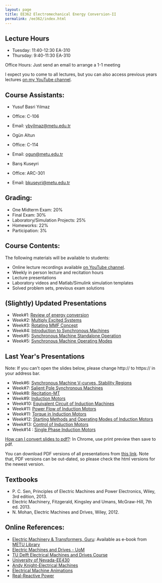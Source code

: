 ```yaml
---
layout: page
title: EE362 Electromechanical Energy Conversion-II
permalink: /ee362/index.html
---
```


## Lecture Hours

- Tuesday: 11:40-12:30 EA-310
- Thursday: 9:40-11:30 EA-310

Office Hours: Just send an email to arrange a 1-1 meeting

I expect you to come to all lectures, but you can also access previous years lectures [on my YouTube channel](https://www.youtube.com/playlist?list=PLCo39oJ_0NZ6p_x84g0-aziUpNtYWQhpd).

## Course Assistants:

- Yusuf Basri Yılmaz
- Office: C-106
- Email: ybyilmaz@metu.edu.tr

- Ogün Altun
- Office: C-114
- Email: ogun@metu.edu.tr

- Barış Kuseyri
- Office: ARC-301
- Email: bkuseyri@metu.edu.tr

## Grading:

- One Midterm Exam: 20%
- Final Exam: 30%
- Laboratory/Simulation Projects: 25%
- Homeworks: 22%
- Participation: 3%

## Course Contents:

The following materials will be available to students:

- Online lecture recordings available [on YouTube channel](https://www.youtube.com/channel/UCkBWz-xDRrpYb7-jvklqIKA).
- Weekly in person lecture and recitation hours
- Lecture presentations
- Laboratory videos and Matlab/Simulink simulation templates
- Solved problem sets, previous exam solutions

## (Slightly) Updated Presentations

- Week#1: [Review of energy conversion](/presentations/ee362_energy_conversion_review.html)
- Week#2: [Multiply Excited Systems](/presentations/ee362_multiply_excited.html)
- Week#3: [Rotating MMF Concept](/presentations/ee362_rotating_mmf2.html)
- Week#4: [Introduction to Synchronous Machines](/presentations/ee362_synchronous_motors.html)
- Week#5: [Synchronous Machine Standalone Operation](/presentations/ee362_synchronous_equivalent.html)
- Week#5: [Synchronous Machine Operating Modes](/presentations/ee362_synchronous_parallel_power.html)

## Last Year's Presentations

Note: If you can't open the slides below, please change http:// to https:// in your address bar.


- Week#6: [Synchronous Machine V-curves, Stability Regions](/presentations/ee362_synchronous_v_curves.html)
- Week#7: [Salient Pole Synchronous Machines](/presentations/ee362_power_salient.html)
- Week#8: [Recitation-MT](/presentations/ee362_recitation_mt.html)
- Week#9: [Induction Motors](/presentations/ee362_induction_motors.html)
- Week#10: [Equivalent Circuit of Induction Machines](/presentations/ee362_induction_motor_equivalent_circuit.html)
- Week#11: [Power Flow of Induction Motors](/presentations/ee362_induction_motor_power_torque.html)
- Week#11: [Torque in Induction Motors](/presentations/ee362_induction_motor_torque_curve.html)
- Week#12: [Starting Methods and Operating Modes of Induction Motors](/presentations/ee362_induction_motor_starting_current.html)
- Week#13: [Control of Induction Motors](/presentations/ee362_induction_motor_control.html)
- Week#14 : [Single Phase Induction Motors](/presentations/ee362_single_phase_induction.html)

<!---

- Week#13: [Synchronous Machine Exercises](/presentations/ee362_synch_problems.html)

-->

[How can I convert slides to pdf?](https://github.com/gnab/remark/issues/50): In Chrome, use print preview then save to pdf.

You can download PDF versions of all presentations from [this link](https://www.dropbox.com/s/bf12o06nkfrzy6p/ee362_presentations.zip?dl=1). Note that, PDF versions can be out-dated, so please check the html versions for the newest version.


## Textbooks

- P. C. Sen, Principles of Electric Machines and Power Electronics, Wiley, 3rd edition, 2013.
- Electric Machinery, Fitzgerald, Kingsley and Umans, McGraw-Hill, 7th ed. 2013.
- N. Mohan, Electric Machines and Drives, Wiley, 2012.

## Online References:
- [Electric Machinery & Transformers, Guru](https://catalog.library.metu.edu.tr/record=b1154898): Available as e-book from [METU Library](https://app.knovel.com/web/view/khtml/show.v/rcid:kpEMTE0002/cid:kt007QSCMQ/viewerType:khtml//root_slug:electric-machinery-transformers/url_slug:review-electric-circuit?b-toc-cid=kpEMTE0002&b-toc-root-slug=electric-machinery-transformers&b-toc-title=Electric%20Machinery%20and%20Transformers%20%283rd%20Edition%29&b-toc-url-slug=review-electric-circuit&kpromoter=Summon&view=collapsed&zoom=1&page=1)
- [Electric Machines and Drives - UoM](https://cusp.umn.edu/electric-machines-drives/electric-machines-drives)
- [TU Delft Electrical Machines and Drives Course](https://ocw.tudelft.nl/courses/electrical-machines-and-drives/)
- [University of Nevada-EE430](http://www.egr.unlv.edu/~eebag/teaching.html)
- [Andy Knight-Electrical Machines](http://people.ucalgary.ca/~aknigh/electrical_machines/fundamentals/f_ac.html)
- [Electrical Machine Animations](http://www.ece.umn.edu/users/riaz/animations/listanimations.html)
- [Real-Reactive Power](https://docs.google.com/spreadsheets/d/1UWq0nwKNa3m12aX-A91ea0HT4p0vRpfnZPuwFDwHvIQ/edit?usp=sharing)
